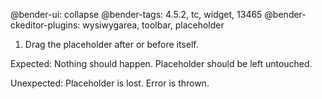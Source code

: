 @bender-ui: collapse
@bender-tags: 4.5.2, tc, widget, 13465
@bender-ckeditor-plugins: wysiwygarea, toolbar, placeholder

1. Drag the placeholder after or before itself.

Expected: Nothing should happen. Placeholder should be left untouched.

Unexpected: Placeholder is lost. Error is thrown.